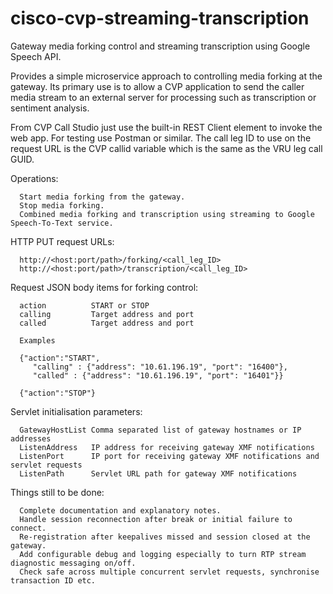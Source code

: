 # cisco-cvp-streaming-transcription

Gateway media forking control and streaming transcription using Google Speech API.

Provides a simple microservice approach to controlling media forking at the gateway.
Its primary use is to allow a CVP application to send the caller media stream to an
external server for processing such as transcription or sentiment analysis.

From CVP Call Studio just use the built-in REST Client element to invoke the web app.
For testing use Postman or similar.
The call leg ID to use on the request URL is the CVP callid variable which is the same as
the VRU leg call GUID.

Operations:

      Start media forking from the gateway.
      Stop media forking.
      Combined media forking and transcription using streaming to Google Speech-To-Text service.

HTTP PUT request URLs:

      http://<host:port/path>/forking/<call_leg_ID>
      http://<host:port/path>/transcription/<call_leg_ID>

Request JSON body items for forking control:

      action          START or STOP
      calling         Target address and port
      called          Target address and port
      
      Examples
      
      {"action":"START",
	     "calling" : {"address": "10.61.196.19", "port": "16400"},
	     "called" : {"address": "10.61.196.19", "port": "16401"}}
       
      {"action":"STOP"}
      
Servlet initialisation parameters:

      GatewayHostList Comma separated list of gateway hostnames or IP addresses
      ListenAddress   IP address for receiving gateway XMF notifications
      ListenPort      IP port for receiving gateway XMF notifications and servlet requests
      ListenPath      Servlet URL path for gateway XMF notifications
      
Things still to be done:

      Complete documentation and explanatory notes.
      Handle session reconnection after break or initial failure to connect.
      Re-registration after keepalives missed and session closed at the gateway.
      Add configurable debug and logging especially to turn RTP stream diagnostic messaging on/off.
      Check safe across multiple concurrent servlet requests, synchronise transaction ID etc.


